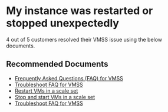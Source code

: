 <properties
	pageTitle="My instance was restarted or stopped unexpectedly"
	description="My instance was restarted or stopped unexpectedly"
	service="microsoft.compute"
	resource=""
	authors="ScottAzure"
	ms.author="scotro"
	displayOrder=""
	selfHelpType="generic"
	supportTopicIds="32641079"
	resourceTags=""
	productPesIds="16080"
	cloudEnvironments="public, Fairfax"
	articleId="edac4a30-96cb-45df-bdbd-a56680015b74"
/>

# My instance was restarted or stopped unexpectedly

4 out of 5 customers resolved their VMSS issue using the below documents.<br>

## **Recommended Documents**

* [Frequently Asked Questions (FAQ) for VMSS](https://docs.microsoft.com/azure/virtual-machine-scale-sets/virtual-machine-scale-sets-faq)<br>
* [Troubleshoot FAQ for VMSS](https://docs.microsoft.com/azure/virtual-machine-scale-sets/virtual-machine-scale-sets-faq#troubleshooting)<br>
* [Restart VMs in a scale set](https://docs.microsoft.com/azure/virtual-machine-scale-sets/virtual-machine-scale-sets-manage-cli#restart-vms-in-a-scale-set)<br>
* [Stop and start VMs in a scale set](https://docs.microsoft.com/azure/virtual-machine-scale-sets/virtual-machine-scale-sets-manage-cli#stop-and-start-vms-in-a-scale-set)<br>
* [Troubleshoot FAQ for VMSS](https://docs.microsoft.com/azure/virtual-machine-scale-sets/virtual-machine-scale-sets-faq#troubleshooting)

